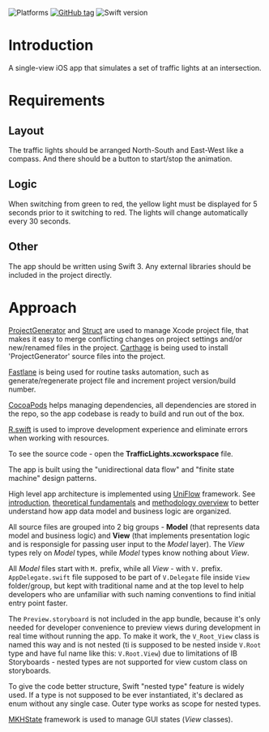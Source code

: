 ![Platforms](https://img.shields.io/badge/platforms-ios-lightgrey.svg)
[![GitHub tag](https://img.shields.io/github/tag/maximkhatskevich/TrafficLights.svg)](https://github.com/maximkhatskevich/TrafficLights/releases)
![Swift version](https://img.shields.io/badge/swift-3-orange.svg)

# Introduction

A single-view iOS app that simulates a set of traffic lights at an intersection.

# Requirements

## Layout

The traffic lights should be arranged North-South and East-West like a compass. And there should be a button to start/stop the animation.

## Logic

When switching from green to red, the yellow light must be displayed for 5 seconds prior to it switching to red. The lights will change automatically every 30 seconds.

## Other

The app should be written using Swift 3. Any external libraries should be included in the project directly.

# Approach

[ProjectGenerator](https://xcessentials.github.io/ProjectGenerator/) and [Struct](https://github.com/workshop/struct) are used to manage Xcode project file, that makes it easy to merge conflicting changes on project settings and/or new/renamed files in the project. [Carthage](https://github.com/Carthage/Carthage) is being used to install 'ProjectGenerator' source files into the project.

[Fastlane](https://fastlane.tools) is being used for routine tasks automation, such as generate/regenerate project file and increment project version/build number.

[CocoaPods](https://cocoapods.org) helps managing dependencies, all dependencies are stored in the repo, so the app codebase is ready to build and run out of the box.

[R.swift](https://github.com/mac-cain13/R.swift) is used to improve development experience and eliminate errors when working with resources.

To see the source code - open the **TrafficLights.xcworkspace** file.

The app is built using the "unidirectional data flow" and "finite state machine" design patterns.

High level app architecture is implemented using [UniFlow](http://xcessentials.github.io/UniFlow/) framework. See [introduction](https://github.com/XCEssentials/UniFlow#pre-existing-solutions), [theoretical fundamentals](https://github.com/XCEssentials/UniFlow#theoretical-fundamentals)
and [methodology overview](https://github.com/XCEssentials/UniFlow#methodology-overview) to better understand how app data model and business logic are organized.

All source files are grouped into 2 big groups - **Model** (that represents data model and business logic) and **View** (that implements presentation logic and is responsigle for passing user input to the *Model* layer). The *View* types rely on *Model* types, while *Model* types know nothing about *View*.

All *Model* files start with `M.` prefix, while all *View* - with `V.` prefix. `AppDelegate.swift` file supposed to be part of `V.Delegate` file inside `View` folder/group, but kept with traditional name and at the top level to help developers who are unfamiliar with such naming conventions to find initial entry point faster.

The `Preview.storyboard` is not included in the app bundle, because it's only needed for developer convenience to preview views during development in real time without running the app. To make it work, the `V_Root_View` class is named this way and is not nested (ti is supposed to be nested inside `V.Root` type and have ful name like this: `V.Root.View`) due to limitations of IB Storyboards - nested types are not supported for view custom class on storyboards.

To give the code better structure, Swift "nested type" feature is widely used. If a type is not supposed to be ever instantiated, it's declared as enum without any single case. Outer type works as scope for nested types.

[MKHState](https://github.com/maximkhatskevich/MKHState) framework is used to manage GUI states (*View* classes).
